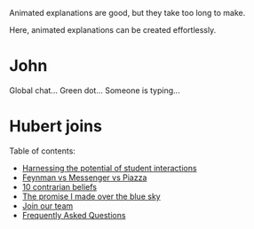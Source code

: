 Animated explanations are good, but they take too long to make.  

Here, animated explanations can be created effortlessly. 

# John
Global chat...
Green dot... 
Someone is typing...

# Hubert joins 

Table of contents:
  - [Harnessing the potential of student interactions](./doc/harness_potential.md)
  - [Feynman vs Messenger vs Piazza](./doc/facebook_piazza.md) 
  - [10 contrarian beliefs](./doc/contrarian_beliefs.md)
  - [The promise I made over the blue sky](./doc/my_promise.md)
  - [Join our team](CONTRIBUTING.md)
  - [Frequently Asked Questions](FAQ.md)
